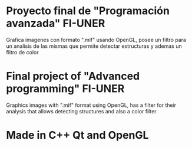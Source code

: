 # Proyecto final de "Programación avanzada" FI-UNER

Grafica imagenes con formato ".mif" usando OpenGL, posee un filtro para un analisis de las mismas que permite detectar estructuras y ademas un flitro de color

# Final project of "Advanced programming" FI-UNER

Graphics images with ".mif" format using OpenGL, has a filter for their analysis that allows detecting structures and also a color filter

# Made in C++ Qt and OpenGL